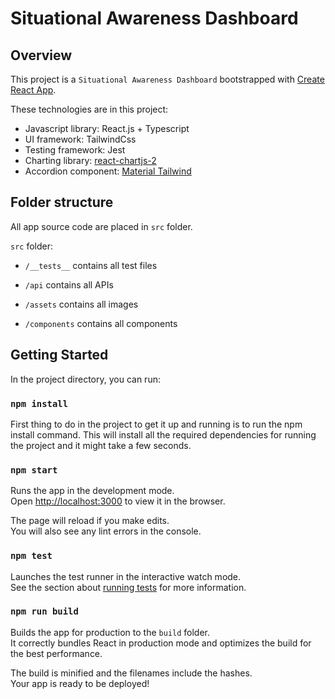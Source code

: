 # Situational Awareness Dashboard

## Overview

This project is a `Situational Awareness Dashboard` bootstrapped with [Create React App](https://github.com/facebook/create-react-app).

These technologies are in this project:
- Javascript library: React.js + Typescript
- UI framework: TailwindCss
- Testing framework: Jest
- Charting library: [react-chartjs-2](https://react-chartjs-2.js.org/)
- Accordion component: [Material Tailwind](https://www.material-tailwind.com/)

## Folder structure

All app source code are placed in `src` folder.

`src` folder:

- `/__tests__` contains all test files

- `/api` contains all APIs

- `/assets` contains all images

- `/components` contains all components

## Getting Started

In the project directory, you can run:

### `npm install`

First thing to do in the project to get it up and running is to run the npm install command.
This will install all the required dependencies for running the project and it might take a few seconds.

### `npm start`

Runs the app in the development mode.\
Open [http://localhost:3000](http://localhost:3000) to view it in the browser.

The page will reload if you make edits.\
You will also see any lint errors in the console.

### `npm test`

Launches the test runner in the interactive watch mode.\
See the section about [running tests](https://facebook.github.io/create-react-app/docs/running-tests) for more information.

### `npm run build`

Builds the app for production to the `build` folder.\
It correctly bundles React in production mode and optimizes the build for the best performance.

The build is minified and the filenames include the hashes.\
Your app is ready to be deployed!
